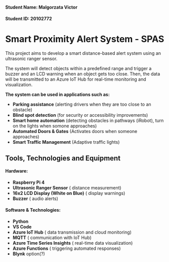 #### Student Name: Malgorzata Victor  
#### Student ID: 20102772


# Smart Proximity Alert System - SPAS 

This project aims to develop a smart distance-based alert system using an ultrasonic ranger sensor.

The system will detect objects within a predefined range and trigger a buzzer and an LCD warning when an object gets too close. Then, the data will be transmitted to an Azure IoT Hub for real-time monitoring and visualization.


**The system can be used in applications such as:**
- **Parking assistance** (alerting drivers when they are too close to an obstacle)
- **Blind spot detection** (for security or accessibility improvements)
- **Smart home automation** (detecting obstacles in pathways (iRobot), turn on the lights when somone approaches)
- **Automated Doors & Gates** (Activates doors when someone approaches)
- **Smart Traffic Management** (Adaptive traffic lights)

## Tools, Technologies and Equipment

#### Hardware:
- **Raspberry Pi 4** 
- **Ultrasonic Ranger Sensor** ( distance measurement)
- **16x2 LCD Display (White on Blue)** ( display warnings)
- **Buzzer** ( audio alerts)

#### Software & Technologies:
- **Python** 
- **VS Code** 
- **Azure IoT Hub** ( data transmission and cloud monitoring) 
- **MQTT**  (  communication with IoT Hub)
- **Azure Time Series Insights** ( real-time data visualization)
- **Azure Functions** ( triggering automated responses)
- **Blynk** option(?)



